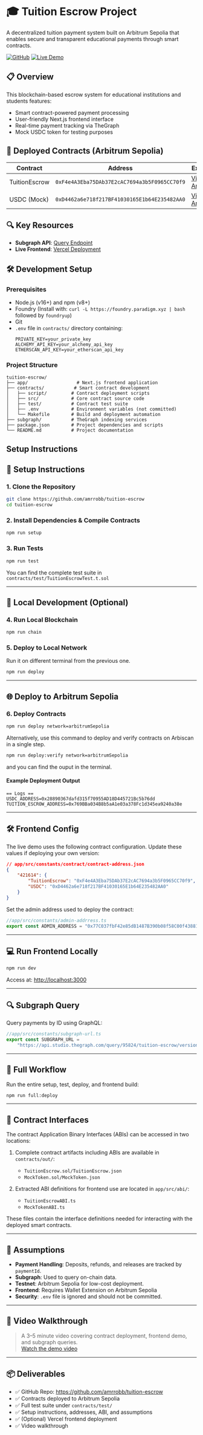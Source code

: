# 🎓 Tuition Escrow Project

A decentralized tuition payment system built on Arbitrum Sepolia that enables secure and transparent educational payments through smart contracts.

[![GitHub](https://img.shields.io/badge/GitHub-Repository-blue.svg)](https://github.com/amrrobb/tuition-escrow)
[![Live Demo](https://img.shields.io/badge/Demo-Live-green.svg)](https://tuition-escrow-app.vercel.app/)

## 📋 Overview

This blockchain-based escrow system for educational institutions and students features:

- Smart contract-powered payment processing
- User-friendly Next.js frontend interface
- Real-time payment tracking via TheGraph
- Mock USDC token for testing purposes

## 🔗 Deployed Contracts (Arbitrum Sepolia)

| Contract      | Address                                      | Explorer                                                                                           |
| ------------- | -------------------------------------------- | -------------------------------------------------------------------------------------------------- |
| TuitionEscrow | `0xF4e4A3Eba75DAb37E2cAC7694a3b5F0965CC70f9` | [View on Arbiscan](https://sepolia.arbiscan.io/address/0xF4e4A3Eba75DAb37E2cAC7694a3b5F0965CC70f9) |
| USDC (Mock)   | `0xD4462a6e718f217BF41030165E1b64E235482AA0` | [View on Arbiscan](https://sepolia.arbiscan.io/address/0xD4462a6e718f217BF41030165E1b64E235482AA0) |

## 🔍 Key Resources

- **Subgraph API**: [Query Endpoint](https://api.studio.thegraph.com/query/95824/tuition-escrow/version/latest)
- **Live Frontend**: [Vercel Deployment](https://tuition-escrow-app.vercel.app/)

## 🛠 Development Setup

### Prerequisites

- Node.js (v16+) and npm (v8+)
- Foundry (Install with: `curl -L https://foundry.paradigm.xyz | bash` followed by `foundryup`)
- Git
- `.env` file in `contracts/` directory containing:
  ```
  PRIVATE_KEY=your_private_key
  ALCHEMY_API_KEY=your_alchemy_api_key
  ETHERSCAN_API_KEY=your_etherscan_api_key
  ```

### Project Structure

```
tuition-escrow/
├── app/                  # Next.js frontend application
├── contracts/           # Smart contract development
│   ├── script/         # Contract deployment scripts
│   ├── src/            # Core contract source code
│   ├── test/           # Contract test suite
│   ├── .env            # Environment variables (not committed)
│   └── Makefile        # Build and deployment automation
├── subgraph/           # TheGraph indexing services
├── package.json        # Project dependencies and scripts
└── README.md           # Project documentation
```

## Setup Instructions

## 🚀 Setup Instructions

### 1. Clone the Repository

```bash
git clone https://github.com/amrrobb/tuition-escrow
cd tuition-escrow
```

### 2. Install Dependencies & Compile Contracts

```bash
npm run setup
```

### 3. Run Tests

```bash
npm run test
```

You can find the complete test suite in `contracts/test/TuitionEscrowTest.t.sol`

---

## 🧪 Local Development (Optional)

### 4. Run Local Blockchain

```bash
npm run chain
```

### 5. Deploy to Local Network

Run it on different terminal from the previous one.

```bash
npm run deploy
```

---

## 🌐 Deploy to Arbitrum Sepolia

### 6. Deploy Contracts

```bash
npm run deploy network=arbitrumSepolia
```

Alternatively, use this command to deploy and verify contracts on Arbiscan in a single step.

```bash
npm run deploy:verify network=arbitrumSepolia
```

and you can find the ouput in the terminal.

#### Example Deployment Output

```
== Logs ==
USDC_ADDRESS=0x28890367dafd315f70955AD18D445721Bc5b76dd
TUITION_ESCROW_ADDRESS=0x769BBa034B8b5aA1e03a378Fc1d345ea9240a38e
```

---

## 🛠 Frontend Config

The live demo uses the following contract configuration. Update these values if deploying your own version:

```json
// app/src/constants/contract/contract-address.json
{
	"421614": {
		"TuitionEscrow": "0xF4e4A3Eba75DAb37E2cAC7694a3b5F0965CC70f9",
		"USDC": "0xD4462a6e718f217BF41030165E1b64E235482AA0"
	}
}
```

Set the admin address used to deploy the contract:

```ts
//app/src/constants/admin-addrress.ts
export const ADMIN_ADDRESS = "0x77C037fbF42e85dB1487B390b08f58C00f438812";
```

---

## 💻 Run Frontend Locally

```bash
npm run dev
```

Access at: [http://localhost:3000](http://localhost:3000)

---

## 🔍 Subgraph Query

Query payments by ID using GraphQL:

```ts
//app/src/constants/subgraph-url.ts
export const SUBGRAPH_URL =
	"https://api.studio.thegraph.com/query/95824/tuition-escrow/version/latest";
```

---

## 🧪 Full Workflow

Run the entire setup, test, deploy, and frontend build:

```bash
npm run full:deploy
```

---

## 📄 Contract Interfaces

The contract Application Binary Interfaces (ABIs) can be accessed in two locations:

1. Complete contract artifacts including ABIs are available in `contracts/out/`:

   - `TuitionEscrow.sol/TuitionEscrow.json`
   - `MockToken.sol/MockToken.json`

2. Extracted ABI definitions for frontend use are located in `app/src/abi/`:
   - `TuitionEscrowABI.ts`
   - `MockTokenABI.ts`

These files contain the interface definitions needed for interacting with the deployed smart contracts.

---

## 🤝 Assumptions

- **Payment Handling**: Deposits, refunds, and releases are tracked by `paymentId`.
- **Subgraph**: Used to query on-chain data.
- **Testnet**: Arbitrum Sepolia for low-cost deployment.
- **Frontend**: Requires Wallet Extension on Arbitrum Sepolia
- **Security**: `.env` file is ignored and should not be committed.

---

## 🎥 Video Walkthrough

> A 3–5 minute video covering contract deployment, frontend demo, and subgraph queries.  
> [Watch the demo video](https://youtu.be/276fG23WMoA)

---

## 📦 Deliverables

- ✅ GitHub Repo: https://github.com/amrrobb/tuition-escrow
- ✅ Contracts deployed to Arbitrum Sepolia
- ✅ Full test suite under `contracts/test/`
- ✅ Setup instructions, addresses, ABI, and assumptions
- ✅ (Optional) Vercel frontend deployment
- ✅ Video walkthrough
